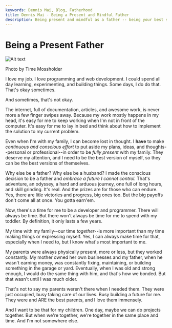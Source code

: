 ```yaml
---
keywords: Dennis Mai, Blog, Fatherhood
title: Dennis Mai - Being a Present and Mindful Father
description: Being present and mindful as a father -- being your best self so that your child/children can be their best selves
---
```


# Being a Present Father

![Alt text](imgs/tim-mossholder-goIMPtdFmig-unsplash.jpg, 'Photo by Tim Mossholder')

<figcaption>Photo by Time Mossholder</figcaption>

I love my job. I love programming and web development. I could spend all day learning, experimenting, and building things. Some days, I do do that. That's okay sometimes.

And sometimes, that's not okay.

The internet, full of documentation, articles, and awesome work, is never more a few finger swipes away. Because my work mostly happens in my head, it's easy for me to keep working when I'm not in front of the computer. It's easy for me to lay in bed and think about how to implement the solution to my current problem.

Even when I'm with my family, I can become lost in thought. I **have** to make *continuous and conscious effort* to put aside my plans, ideas, and thoughts--personal or professional--in order to be *fully present* with my family. They deserve my attention, and I need to be the best version of myself, so they can be the best versions of themselves.

Why else be a father? Why else be a husband? I made the conscious decision to be a father and *embrace a future I cannot control.* That's adventure, an odyssey, a hard and arduous journey, one full of long hours, and skill grinding. It's real. And the prizes are for those who can endure. Yes, there are litle victories and progress, big ones too. But the big payoffs don't come all at once. You gotta earn'em.

Now, there's a time for me to be a developer and programmer. There will always be time. But there won't always be time for me to spend with my toddler. By definition, it only lasts a few years.

My time with my family--our time *together*--is more important than my time making things or expressing myself. Yes, I can always make time for that, especially when I need to, but I know what's most important to me.

My parents were always physically present, more or less, but they worked constantly. My mother owned her own businesses and my father, when he wasn't earning money, was constantly fixing, maintaining, or building something in the garage or yard. Eventually, when I was old and strong enough, I would do the same thing with him, and that's how we bonded. But that wasn't until I was much older.

That's not to say my parents weren't there when I needed them. They were just occupied, busy taking care of our lives. Busy building a future for me. They were and ARE the best parents, and I love them immensely.

And I want to be that for my children. One day, maybe we can do projects together. But when we're together, we're together in the same place and time. And I'm not somewhere else.

